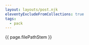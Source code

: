 ```yaml
---
layout: layouts/post.njk
eleventyExcludeFromCollections: true
tags:
  - pack
---
```


{{ page.filePathStem }}